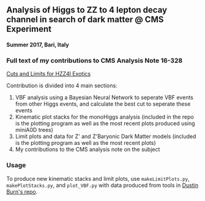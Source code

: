 ## Analysis of Higgs to ZZ to 4 lepton decay channel in search of dark matter @ CMS Experiment 
#### Summer 2017, Bari, Italy

### Full text of my contributions to CMS Analysis Note 16-328
[Cuts and Limits for HZZ4l Exotics](https://github.com/alexstoken/monoHiggsZZ4L/blob/master/AN_latex/AN_Limits_Stoken.pdf)

Contribution is divided into 4 main sections:
1. VBF analysis using a Bayesian Neural Network to seperate VBF events from other Higgs events, and calculate the best cut to seperate these events
2. Kinematic plot stacks for the monoHiggs analysis (included in the repo is the plotting program as well as the most recent plots produced using miniA0D trees)
3. Limit plots and data for Z' and Z'Baryonic Dark Matter models (included is the plotting program as well as the most recent plots)
4. My contributions to the CMS analysis note on the subject

### Usage
To produce new kinematic stacks and limit plots, use `makeLimitPlots.py`, `makePlotStacks.py`, and `plot_VBF.py` with data produced from tools in [Dustin Burn's repo](https://github.com/dburns7/MonoHiggsToZZ4Leptons).

